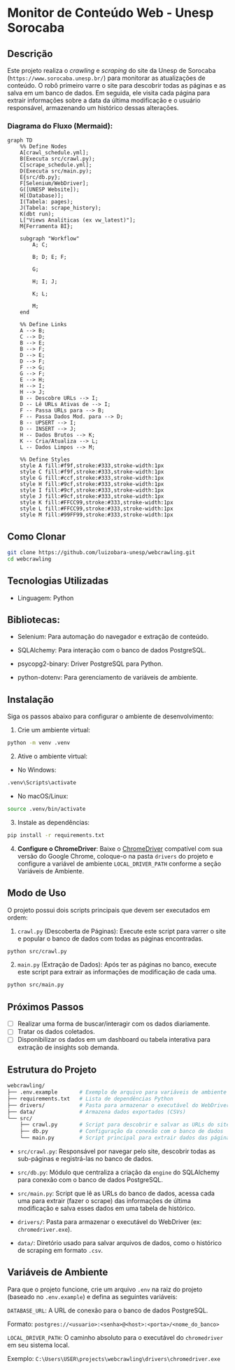 # Monitor de Conteúdo Web - Unesp Sorocaba

## Descrição

Este projeto realiza o _crawling_ e _scraping_ do site da Unesp de Sorocaba (`https://www.sorocaba.unesp.br/`) para monitorar as atualizações de conteúdo. O robô primeiro varre o site para descobrir todas as páginas e as salva em um banco de dados. Em seguida, ele visita cada página para extrair informações sobre a data da última modificação e o usuário responsável, armazenando um histórico dessas alterações.

### Diagrama do Fluxo (Mermaid):

```mermaid
graph TD
    %% Define Nodes
    A[crawl_schedule.yml];
    B(Executa src/crawl.py);
    C[scrape_schedule.yml];
    D(Executa src/main.py);
    E{src/db.py};
    F[Selenium/WebDriver];
    G([UNESP Website]);
    H[(Database)];
    I(Tabela: pages);
    J(Tabela: scrape_history);
    K(dbt run);
    L["Views Analíticas (ex vw_latest)"];
    M{Ferramenta BI};

    subgraph "Workflow"
        A; C;

        B; D; E; F;

        G;

        H; I; J;

        K; L;

        M;
    end

    %% Define Links
    A --> B;
    C --> D;
    B --> E;
    B --> F;
    D --> E;
    D --> F;
    F --> G;
    G --> F;
    E --> H;
    H --> I;
    H --> J;
    B -- Descobre URLs --> I;
    D -- Lê URLs Ativas de --> I;
    F -- Passa URLs para --> B;
    F -- Passa Dados Mod. para --> D;
    B -- UPSERT --> I;
    D -- INSERT --> J;
    H -- Dados Brutos --> K;
    K -- Cria/Atualiza --> L;
    L -- Dados Limpos --> M;

    %% Define Styles
    style A fill:#f9f,stroke:#333,stroke-width:1px
    style C fill:#f9f,stroke:#333,stroke-width:1px
    style G fill:#ccf,stroke:#333,stroke-width:1px
    style H fill:#9cf,stroke:#333,stroke-width:1px
    style I fill:#9cf,stroke:#333,stroke-width:1px
    style J fill:#9cf,stroke:#333,stroke-width:1px
    style K fill:#FFCC99,stroke:#333,stroke-width:1px
    style L fill:#FFCC99,stroke:#333,stroke-width:1px
    style M fill:#99FF99,stroke:#333,stroke-width:1px
```

## Como Clonar

```bash
git clone https://github.com/luizobara-unesp/webcrawling.git
cd webcrawling
```

## Tecnologias Utilizadas

- Linguagem: Python

## Bibliotecas:

- Selenium: Para automação do navegador e extração de conteúdo.

- SQLAlchemy: Para interação com o banco de dados PostgreSQL.

- psycopg2-binary: Driver PostgreSQL para Python.

- python-dotenv: Para gerenciamento de variáveis de ambiente.

## Instalação

Siga os passos abaixo para configurar o ambiente de desenvolvimento:

1. Crie um ambiente virtual:

```bash
python -m venv .venv
```

2. Ative o ambiente virtual:

- No Windows:

```bash
.venv\Scripts\activate
```

- No macOS/Linux:

```bash
source .venv/bin/activate
```

3. Instale as dependências:

```bash
pip install -r requirements.txt
```

4. **Configure o ChromeDriver**: Baixe o [ChromeDriver](https://googlechromelabs.github.io/chrome-for-testing/) compatível com sua versão do Google Chrome, coloque-o na pasta `drivers` do projeto e configure a variável de ambiente `LOCAL_DRIVER_PATH` conforme a seção Variáveis de Ambiente.

## Modo de Uso

O projeto possui dois scripts principais que devem ser executados em ordem:

1. `crawl.py` (Descoberta de Páginas): Execute este script para varrer o site e popular o banco de dados com todas as páginas encontradas.

```bash
python src/crawl.py
```

2. `main.py` (Extração de Dados): Após ter as páginas no banco, execute este script para extrair as informações de modificação de cada uma.

```bash
python src/main.py
```

## Próximos Passos

- [ ] Realizar uma forma de buscar/interagir com os dados diariamente.
- [ ] Tratar os dados coletados.
- [ ] Disponibilizar os dados em um dashboard ou tabela interativa para extração de insights sob demanda.

## Estrutura do Projeto

```bash
webcrawling/
├── .env.example       # Exemplo de arquivo para variáveis de ambiente
├── requirements.txt   # Lista de dependências Python
├── drivers/           # Pasta para armazenar o executável do WebDriver (ex: chromedriver.exe)
├── data/              # Armazena dados exportados (CSVs)
└── src/
    ├── crawl.py       # Script para descobrir e salvar as URLs do site
    ├── db.py          # Configuração da conexão com o banco de dados
    └── main.py        # Script principal para extrair dados das páginas
```

- `src/crawl.py`: Responsável por navegar pelo site, descobrir todas as sub-páginas e registrá-las no banco de dados.

- `src/db.py`: Módulo que centraliza a criação da `engine` do SQLAlchemy para conexão com o banco de dados PostgreSQL.

- `src/main.py`: Script que lê as URLs do banco de dados, acessa cada uma para extrair (fazer o scrape) das informações de última modificação e salva esses dados em uma tabela de histórico.

- `drivers/`: Pasta para armazenar o executável do WebDriver (ex: `chromedriver.exe`).

- `data/`: Diretório usado para salvar arquivos de dados, como o histórico de scraping em formato `.csv`.

## Variáveis de Ambiente

Para que o projeto funcione, crie um arquivo `.env` na raiz do projeto (baseado no `.env.example`) e defina as seguintes variáveis:

`DATABASE_URL`: A URL de conexão para o banco de dados PostgreSQL.

Formato: `postgres://<usuario>:<senha>@<host>:<porta>/<nome_do_banco>`

`LOCAL_DRIVER_PATH`: O caminho absoluto para o executável do `chromedriver` em seu sistema local.

Exemplo: `C:\Users\USER\projects\webcrawling\drivers\chromedriver.exe`
